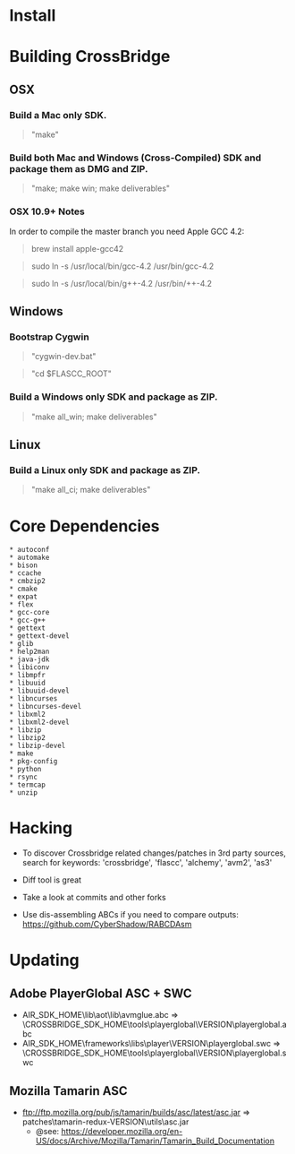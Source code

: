 Install
=======

# Building CrossBridge

## OSX

### Build a Mac only SDK.

> "make" 

### Build both Mac and Windows (Cross-Compiled) SDK and package them as DMG and ZIP.

> "make; make win; make deliverables" 

### OSX 10.9+ Notes

In order to compile the master branch you need Apple GCC 4.2:

> brew install apple-gcc42

> sudo ln -s /usr/local/bin/gcc-4.2 /usr/bin/gcc-4.2

> sudo ln -s /usr/local/bin/g++-4.2 /usr/bin/++-4.2

## Windows

### Bootstrap Cygwin

> "cygwin-dev.bat"

> "cd $FLASCC_ROOT"

### Build a Windows only SDK and package as ZIP.

> "make all_win; make deliverables" 

## Linux

### Build a Linux only SDK and package as ZIP.

> "make all_ci; make deliverables" 

# Core Dependencies

    * autoconf
    * automake
    * bison
    * ccache
    * cmbzip2
    * cmake
    * expat
    * flex
    * gcc-core
    * gcc-g++
    * gettext
    * gettext-devel
    * glib
    * help2man
    * java-jdk
    * libiconv
    * libmpfr
    * libuuid
    * libuuid-devel
    * libncurses
    * libncurses-devel
    * libxml2
    * libxml2-devel
    * libzip
    * libzip2
    * libzip-devel
    * make
    * pkg-config
    * python
    * rsync
    * termcap
    * unzip
 
# Hacking

* To discover Crossbridge related changes/patches in 3rd party sources, search for keywords: 'crossbridge', 'flascc', 'alchemy', 'avm2', 'as3'

* Diff tool is great

* Take a look at commits and other forks

* Use dis-assembling ABCs if you need to compare outputs: https://github.com/CyberShadow/RABCDAsm

# Updating

## Adobe PlayerGlobal ASC + SWC

* AIR_SDK_HOME\lib\aot\lib\avmglue.abc => \CROSSBRIDGE_SDK_HOME\tools\playerglobal\VERSION\playerglobal.abc
* AIR_SDK_HOME\frameworks\libs\player\VERSION\playerglobal.swc => \CROSSBRIDGE_SDK_HOME\tools\playerglobal\VERSION\playerglobal.swc

## Mozilla Tamarin ASC

* ftp://ftp.mozilla.org/pub/js/tamarin/builds/asc/latest/asc.jar => patches\tamarin-redux-VERSION\utils\asc.jar
  * @see: https://developer.mozilla.org/en-US/docs/Archive/Mozilla/Tamarin/Tamarin_Build_Documentation

